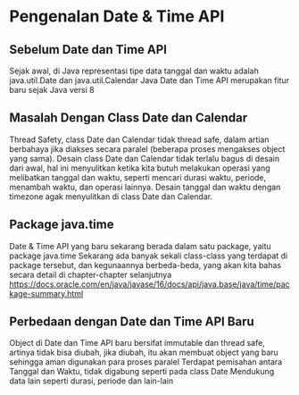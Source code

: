 # Pengenalan Date & Time API
## Sebelum Date dan Time API
Sejak awal, di Java representasi tipe data tanggal dan waktu adalah java.util.Date dan java.util.Calendar
Java Date dan Time API merupakan fitur baru sejak Java versi 8
## Masalah Dengan Class Date dan Calendar
Thread Safety, class Date dan Calendar tidak thread safe, dalam artian berbahaya jika diakses secara paralel (beberapa proses mengakses object yang sama).
Desain class Date dan Calendar tidak terlalu bagus di desain dari awal, hal ini menyulitkan ketika kita butuh melakukan operasi yang melibatkan tanggal dan waktu, seperti mencari durasi waktu, periode, menambah waktu, dan operasi lainnya.
Desain tanggal dan waktu dengan timezone agak menyulitkan di class Date dan Calendar.
## Package java.time
Date & Time API yang baru sekarang berada dalam satu package, yaitu package java.time
Sekarang ada banyak sekali class-class yang terdapat di package tersebut, dan kegunaannya berbeda-beda, yang akan kita bahas secara detail di chapter-chapter selanjutnya
https://docs.oracle.com/en/java/javase/16/docs/api/java.base/java/time/package-summary.html 
## Perbedaan dengan Date dan Time API Baru
Object di Date dan Time API baru bersifat immutable dan thread safe, artinya tidak bisa diubah, jika diubah, itu akan membuat object yang baru sehingga aman digunakan para proses paralel
Terdapat pemisahan antara Tanggal dan Waktu, tidak digabung seperti pada class Date
Mendukung data lain seperti durasi, periode dan lain-lain
